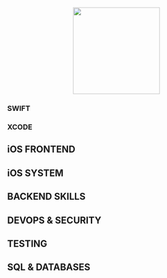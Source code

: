 <h1 align="center">
<img width="200px" src="https://s3-us-west-1.amazonaws.com/udacity-content/degrees/catalog-images/iOS.png">
<br>
</h1>

### SWIFT
### XCODE
## iOS FRONTEND
## iOS SYSTEM
## BACKEND SKILLS
## DEVOPS & SECURITY
## TESTING
## SQL & DATABASES

